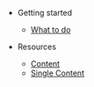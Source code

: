 * Getting started

  * [What to do](what-to-do.md)

* Resources

  * [Content](content.md)
  * [Single Content](single-content.md)
